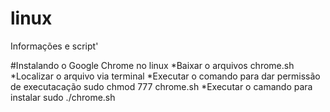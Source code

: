 # linux
Informações e script'

#Instalando o Google Chrome no linux
*Baixar o arquivos chrome.sh 
*Localizar o arquivo via terminal
*Executar o comando para dar permissão de executacação
  sudo chmod 777 chrome.sh
*Executar o camando para instalar
  sudo ./chrome.sh






